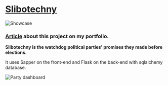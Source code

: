 # [Slibotechny](https://www.slibotechny.cz/)

![Showcase](https://ik.imagekit.io/velkadomu/slibotechny_preview_hGw_PU9jE.png?ik-sdk-version=javascript-1.4.3&updatedAt=1649504369880)
### [**Article**](https://michal-pavlicek.tech/project/slibotechny) about this project on my portfolio.

**Slibotechny is the watchdog political parties' promises they made before elections.**

It uses Sapper on the front-end and Flask on the back-end with sqlalchemy database.

![Party dashboard](https://ik.imagekit.io/velkadomu/slibotechny_main_design_Q19OhYdwHM.png?ik-sdk-version=javascript-1.4.3&updatedAt=1649504370044)
